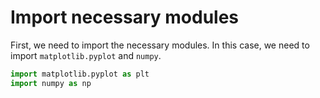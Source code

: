 # Import necessary modules

First, we need to import the necessary modules. In this case, we need to import `matplotlib.pyplot` and `numpy`.

```python
import matplotlib.pyplot as plt
import numpy as np
```
